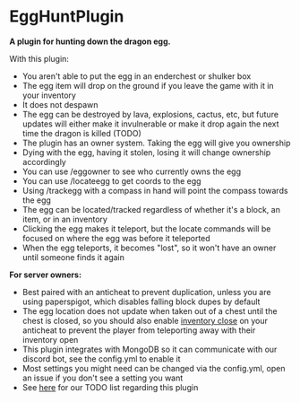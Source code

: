 # EggHuntPlugin
**A plugin for hunting down the dragon egg.**

With this plugin:

- You aren't able to put the egg in an enderchest or shulker box
- The egg item will drop on the ground if you leave the game with it in your inventory
- It does not despawn
- The egg can be destroyed by lava, explosions, cactus, etc, but future updates will either make it invulnerable or make it drop again the next time the dragon is killed (TODO)
- The plugin has an owner system. Taking the egg will give you ownership
- Dying with the egg, having it stolen, losing it will change ownership accordingly
- You can use /eggowner to see who currently owns the egg
- You can use /locateegg to get coords to the egg
- Using /trackegg with a compass in hand will point the compass towards the egg
- The egg can be located/tracked regardless of whether it's a block, an item, or in an inventory
- Clicking the egg makes it teleport, but the locate commands will be focused on where the egg was before it teleported
- When the egg teleports, it becomes "lost", so it won't have an owner until someone finds it again

**For server owners:**
- Best paired with an anticheat to prevent duplication, unless you are using paperspigot, which disables falling block dupes by default
- The egg location does not update when taken out of a chest until the chest is closed, so you should also enable [inventory close](https://github.com/NoCheatPlus/Docs/wiki/%5BInventory%5D-Open) on your anticheat to prevent the player from teleporting away with their inventory open
- This plugin integrates with MongoDB so it can communicate with our discord bot, see the config.yml to enable it
- Most settings you might need can be changed via the config.yml, open an issue if you don't see a setting you want
- See [here](https://github.com/HyperSMP/EggHuntPlugin/projects/1) for our TODO list regarding this plugin
